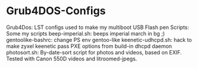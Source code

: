 Grub4DOS-Configs
================

Grub4Dos: LST configs used to make my multiboot USB Flash pen
Scripts: Some my scripts
  beep-imperial.sh: beeps imperial march in bg ;)
  gentoolike-bashrc: change PS env gentoo-like
  keenetic-udhcpd.sh: hack to make zyxel keenetic pass PXE options from build-in dhcpd daemon
  photosort.sh: By-date-sort script for photos and videos, based on EXIF. Tested with Canon 550D videos and litroomed-jpegs.
